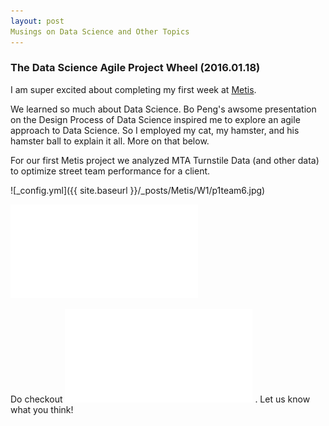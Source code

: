 ```yaml
---
layout: post
Musings on Data Science and Other Topics
---
```


### The Data Science Agile Project Wheel (2016.01.18) 
I am super excited about completing my first week at 
[Metis](http://www.thisismetis.com/).

We learned so much about Data Science.  Bo Peng's awsome presentation on the Design Process of Data Science inspired me to explore an agile approach to Data Science.  So I employed my cat, my hamster, and his hamster ball to explain it all.  More on that below.

For our first Metis project we analyzed MTA Turnstile Data (and other data) to optimize street team performance for a client.

![_config.yml]({{ site.baseurl }}/_posts/Metis/W1/p1team6.jpg)

![Optimizing Street Team Effectiveness via MTA Data](./_posts/Metis/W1/Benson6.pdf)

Do checkout ![The Hampster Wheel and the How and Why of Data Science](./_posts/Metis/W1/Benson6.pdf) .
Let us know what you think!



